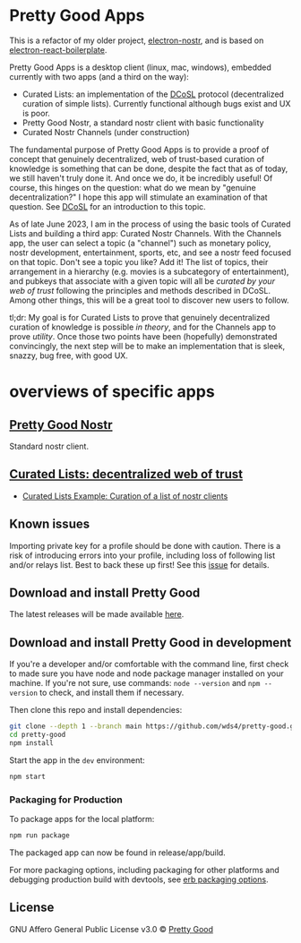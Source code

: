 # Pretty Good Apps

This is a refactor of my older project, [electron-nostr](https://github.com/wds4/electron-react-boilerplate-nostr), and is based on [electron-react-boilerplate](https://github.com/electron-react-boilerplate/electron-react-boilerplate). 

Pretty Good Apps is a desktop client (linux, mac, windows), embedded currently with two apps (and a third on the way):
- Curated Lists: an implementation of the [DCoSL](https://github.com/wds4/DCoSL) protocol (decentralized curation of simple lists). Currently functional although bugs exist and UX is poor.
- Pretty Good Nostr, a standard nostr client with basic functionality
- Curated Nostr Channels (under construction)

The fundamental purpose of Pretty Good Apps is to provide a proof of concept that genuinely decentralized, web of trust-based curation of knowledge is something that can be done, despite the fact that as of today, we still haven't truly done it. And once we do, it be incredibly useful! Of course, this hinges on the question: what do we mean by "genuine decentralization?" I hope this app will stimulate an examination of that question. See [DCoSL](https://github.com/wds4/DCoSL) for an introduction to this topic.

As of late June 2023, I am in the process of using the basic tools of Curated Lists and building a third app: Curated Nostr Channels. With the Channels app, the user can select a topic (a "channel") such as monetary policy, nostr development, entertainment, sports, etc, and see a nostr feed focused on that topic. Don't see a topic you like? Add it! The list of topics, their arrangement in a hierarchy (e.g. movies is a subcategory of entertainment), and pubkeys that associate with a given topic will all be <i>curated by your web of trust</i> following the principles and methods described in DCoSL. Among other things, this will be a great tool to discover new users to follow.

tl;dr: My goal is for Curated Lists to prove that genuinely decentralized curation of knowledge is possible <i>in theory</i>, and for the Channels app to prove <i>utility</i>. Once those two points have been (hopefully) demonstrated convincingly, the next step will be to make an implementation that is sleek, snazzy, bug free, with good UX.

# overviews of specific apps

## [Pretty Good Nostr](appDescriptions/pgnostr)

Standard nostr client.

## [Curated Lists: decentralized web of trust](appDescriptions/curatedLists)

- [Curated Lists Example: Curation of a list of nostr clients](appDescriptions/curatedLists/exampleListCuration.md)

## Known issues

Importing private key for a profile should be done with caution. There is a risk of introducing errors into your profile, including loss of following list and/or relays list. Best to back these up first! See this [issue](https://github.com/wds4/pretty-good/issues/4) for details.

## Download and install Pretty Good 

The latest releases will be made available [here](https://github.com/wds4/pretty-good/releases).

## Download and install Pretty Good in development

If you're a developer and/or comfortable with the command line, first check to made sure you have node and node package manager installed on your machine. If you're not sure, use commands: `node --version` and `npm --version` to check, and install them if necessary.

Then clone this repo and install dependencies:

```bash
git clone --depth 1 --branch main https://github.com/wds4/pretty-good.git pretty-good
cd pretty-good
npm install
```

Start the app in the `dev` environment:

```bash
npm start
```

### Packaging for Production

To package apps for the local platform:

```bash
npm run package
```

The packaged app can now be found in release/app/build.

For more packaging options, including packaging for other platforms and debugging production build with devtools, see [erb packaging options](https://electron-react-boilerplate.js.org/docs/packaging).

## License

GNU Affero General Public License v3.0 © [Pretty Good](https://github.com/wds4/pretty-good)
